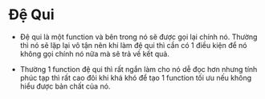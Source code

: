 # Đệ Qui

- Đệ qui là một function và bên trong nó sẽ được gọi lại chính nó. Thường thì nó sẽ lặp lại vô tận nên khi làm đệ qui thì cần có 1 điều kiện để nó không gọi chính nó nữa mà sẽ trả về kết quả.

- Thường 1 function đệ qui thì rất ngắn làm cho nó dễ đọc hơn nhưng tính phúc tạp thì rất cao đôi khi khá khó để tạo 1 function tối ưu nếu không hiểu được bản chất của nó.

